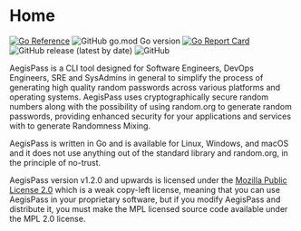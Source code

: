 # Home
[![Go Reference](https://pkg.go.dev/badge/github.com/lucasloureiror/AegisPass/cmd/aegis.svg)](https://pkg.go.dev/github.com/lucasloureiror/AegisPass/cmd/aegis)
![GitHub go.mod Go version](https://img.shields.io/github/go-mod/go-version/lucasloureiror/AegisPass?style=flat-square)
[![Go Report Card](https://goreportcard.com/badge/github.com/lucasloureiror/AegisPass)](https://goreportcard.com/report/github.com/lucasloureiror/AegisPass)
![GitHub release (latest by date)](https://img.shields.io/github/v/release/lucasloureiror/AegisPass)
![GitHub](https://img.shields.io/github/license/lucasloureiror/AegisPass)

AegisPass is a CLI tool designed for Software Engineers, DevOps Engineers, SRE and SysAdmins in general to simplify the process of generating high quality random passwords across various platforms and operating systems. AegisPass uses cryptographically secure random numbers along with the possibility of using random.org to generate random passwords, providing enhanced security for your applications and services with to generate Randomness Mixing.

AegisPass is written in Go and is available for Linux, Windows, and macOS and it does not use anything out of the standard library and random.org, in the principle of no-trust.

AegisPass version v1.2.0 and upwards is licensed under the [Mozilla Public License 2.0](https://www.mozilla.org/en-US/MPL/) which is a weak copy-left license, meaning that you can use AegisPass in your proprietary software, but if you modify AegisPass and distribute it, you must make the MPL licensed source code available under the MPL 2.0 license.


